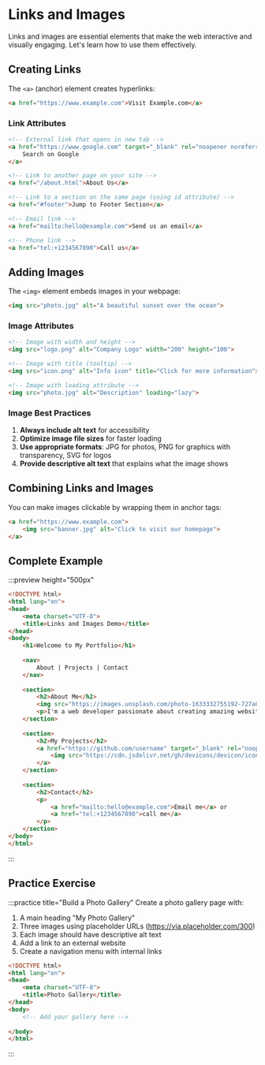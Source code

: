 # Links and Images

Links and images are essential elements that make the web interactive and visually engaging. Let's learn how to use them effectively.

## Creating Links

The `<a>` (anchor) element creates hyperlinks:

```html
<a href="https://www.example.com">Visit Example.com</a>
```

### Link Attributes

```html
<!-- External link that opens in new tab -->
<a href="https://www.google.com" target="_blank" rel="noopener noreferrer">
    Search on Google
</a>

<!-- Link to another page on your site -->
<a href="/about.html">About Us</a>

<!-- Link to a section on the same page (using id attribute) -->
<a href="#footer">Jump to Footer Section</a>

<!-- Email link -->
<a href="mailto:hello@example.com">Send us an email</a>

<!-- Phone link -->
<a href="tel:+1234567890">Call us</a>
```

## Adding Images

The `<img>` element embeds images in your webpage:

```html
<img src="photo.jpg" alt="A beautiful sunset over the ocean">
```

### Image Attributes

```html
<!-- Image with width and height -->
<img src="logo.png" alt="Company Logo" width="200" height="100">

<!-- Image with title (tooltip) -->
<img src="icon.png" alt="Info icon" title="Click for more information">

<!-- Image with loading attribute -->
<img src="photo.jpg" alt="Description" loading="lazy">
```

### Image Best Practices

1. **Always include alt text** for accessibility
2. **Optimize image file sizes** for faster loading
3. **Use appropriate formats**: JPG for photos, PNG for graphics with transparency, SVG for logos
4. **Provide descriptive alt text** that explains what the image shows

## Combining Links and Images

You can make images clickable by wrapping them in anchor tags:

```html
<a href="https://www.example.com">
    <img src="banner.jpg" alt="Click to visit our homepage">
</a>
```

## Complete Example

:::preview height="500px"
```html
<!DOCTYPE html>
<html lang="en">
<head>
    <meta charset="UTF-8">
    <title>Links and Images Demo</title>
</head>
<body>
    <h1>Welcome to My Portfolio</h1>
    
    <nav>
        About | Projects | Contact
    </nav>
    
    <section>
        <h2>About Me</h2>
        <img src="https://images.unsplash.com/photo-1633332755192-727a05c4013d?w=300&h=300&fit=crop" alt="Profile photo" width="300">
        <p>I'm a web developer passionate about creating amazing websites.</p>
    </section>
    
    <section>
        <h2>My Projects</h2>
        <a href="https://github.com/username" target="_blank" rel="noopener noreferrer">
            <img src="https://cdn.jsdelivr.net/gh/devicons/devicon/icons/github/github-original.svg" alt="Visit my GitHub profile" width="50">
        </a>
    </section>
    
    <section>
        <h2>Contact</h2>
        <p>
            <a href="mailto:hello@example.com">Email me</a> or 
            <a href="tel:+1234567890">call me</a>
        </p>
    </section>
</body>
</html>
```
:::

## Practice Exercise

:::practice title="Build a Photo Gallery"
Create a photo gallery page with:
1. A main heading "My Photo Gallery"
2. Three images using placeholder URLs (https://via.placeholder.com/300)
3. Each image should have descriptive alt text
4. Add a link to an external website
5. Create a navigation menu with internal links

```html
<!DOCTYPE html>
<html lang="en">
<head>
    <meta charset="UTF-8">
    <title>Photo Gallery</title>
</head>
<body>
    <!-- Add your gallery here -->
    
</body>
</html>
```
:::
